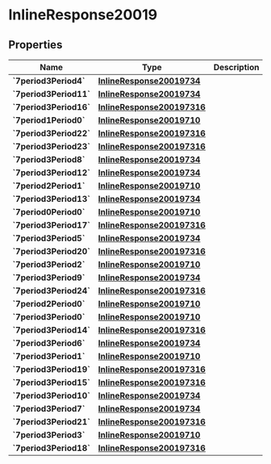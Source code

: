 
# InlineResponse20019

## Properties
Name | Type | Description | Notes
------------ | ------------- | ------------- | -------------
**&#x60;7period3Period4&#x60;** | [**InlineResponse20019734**](InlineResponse20019734.md) |  | 
**&#x60;7period3Period11&#x60;** | [**InlineResponse20019734**](InlineResponse20019734.md) |  | 
**&#x60;7period3Period16&#x60;** | [**InlineResponse200197316**](InlineResponse200197316.md) |  | 
**&#x60;7period1Period0&#x60;** | [**InlineResponse20019710**](InlineResponse20019710.md) |  | 
**&#x60;7period3Period22&#x60;** | [**InlineResponse200197316**](InlineResponse200197316.md) |  | 
**&#x60;7period3Period23&#x60;** | [**InlineResponse200197316**](InlineResponse200197316.md) |  | 
**&#x60;7period3Period8&#x60;** | [**InlineResponse20019734**](InlineResponse20019734.md) |  | 
**&#x60;7period3Period12&#x60;** | [**InlineResponse20019734**](InlineResponse20019734.md) |  | 
**&#x60;7period2Period1&#x60;** | [**InlineResponse20019710**](InlineResponse20019710.md) |  | 
**&#x60;7period3Period13&#x60;** | [**InlineResponse20019734**](InlineResponse20019734.md) |  | 
**&#x60;7period0Period0&#x60;** | [**InlineResponse20019710**](InlineResponse20019710.md) |  | 
**&#x60;7period3Period17&#x60;** | [**InlineResponse200197316**](InlineResponse200197316.md) |  | 
**&#x60;7period3Period5&#x60;** | [**InlineResponse20019734**](InlineResponse20019734.md) |  | 
**&#x60;7period3Period20&#x60;** | [**InlineResponse200197316**](InlineResponse200197316.md) |  | 
**&#x60;7period3Period2&#x60;** | [**InlineResponse20019710**](InlineResponse20019710.md) |  | 
**&#x60;7period3Period9&#x60;** | [**InlineResponse20019734**](InlineResponse20019734.md) |  | 
**&#x60;7period3Period24&#x60;** | [**InlineResponse200197316**](InlineResponse200197316.md) |  | 
**&#x60;7period2Period0&#x60;** | [**InlineResponse20019710**](InlineResponse20019710.md) |  | 
**&#x60;7period3Period0&#x60;** | [**InlineResponse20019710**](InlineResponse20019710.md) |  | 
**&#x60;7period3Period14&#x60;** | [**InlineResponse200197316**](InlineResponse200197316.md) |  | 
**&#x60;7period3Period6&#x60;** | [**InlineResponse20019734**](InlineResponse20019734.md) |  | 
**&#x60;7period3Period1&#x60;** | [**InlineResponse20019710**](InlineResponse20019710.md) |  | 
**&#x60;7period3Period19&#x60;** | [**InlineResponse200197316**](InlineResponse200197316.md) |  | 
**&#x60;7period3Period15&#x60;** | [**InlineResponse200197316**](InlineResponse200197316.md) |  | 
**&#x60;7period3Period10&#x60;** | [**InlineResponse20019734**](InlineResponse20019734.md) |  | 
**&#x60;7period3Period7&#x60;** | [**InlineResponse20019734**](InlineResponse20019734.md) |  | 
**&#x60;7period3Period21&#x60;** | [**InlineResponse200197316**](InlineResponse200197316.md) |  | 
**&#x60;7period3Period3&#x60;** | [**InlineResponse20019710**](InlineResponse20019710.md) |  | 
**&#x60;7period3Period18&#x60;** | [**InlineResponse200197316**](InlineResponse200197316.md) |  | 




